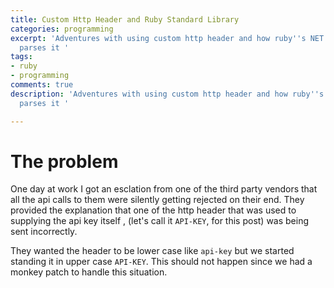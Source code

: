```yaml
---
title: Custom Http Header and Ruby Standard Library
categories: programming
excerpt: 'Adventures with using custom http header and how ruby''s NET::HTTP library
  parses it '
tags:
- ruby
- programming
comments: true
description: 'Adventures with using custom http header and how ruby''s NET::HTTP library
  parses it '

---
```

# The problem

One day at work I got an esclation from one of the third party vendors that all the api calls to them were silently getting rejected on their end. They provided the explanation that one of the http header that was used to supplying the api key itself , (let's call it  `API-KEY`, for this post)  was being sent incorrectly.  

They wanted the header to be lower case like `api-key` but we started standing it in upper case `API-KEY`. This should not happen since we had a monkey patch to handle this situation.